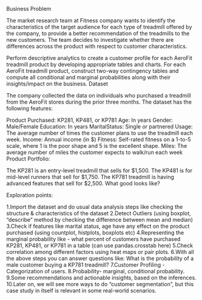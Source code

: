 Business Problem

The market research team at Fitness company wants to identify the characteristics of the target audience for each type of treadmill offered by the company, to provide a better recommendation of the treadmills to the new customers. The team decides to investigate whether there are differences across the product with respect to customer characteristics.

Perform descriptive analytics to create a customer profile for each AeroFit treadmill product by developing appropriate tables and charts.
For each AeroFit treadmill product, construct two-way contingency tables and compute all conditional and marginal probabilities along with their insights/impact on the business.
Dataset

The company collected the data on individuals who purchased a treadmill from the AeroFit stores during the prior three months. The dataset has the following features:

Product Purchased:	KP281, KP481, or KP781
Age:	In years
Gender:	Male/Female
Education:	In years
MaritalStatus:	Single or partnered
Usage:	The average number of times the customer plans to use the treadmill each week.
Income:	Annual income (in $)
Fitness:	Self-rated fitness on a 1-to-5 scale, where 1 is the poor shape and 5 is the excellent shape.
Miles:	The average number of miles the customer expects to walk/run each week
Product Portfolio:

The KP281 is an entry-level treadmill that sells for $1,500.
The KP481 is for mid-level runners that sell for $1,750.
The KP781 treadmill is having advanced features that sell for $2,500.
What good looks like?

Exploration points:

1.Import the dataset and do usual data analysis steps like checking the structure & characteristics of the dataset
2.Detect Outliers (using boxplot, “describe” method by checking the difference between mean and median)
3.Check if features like marital status, age have any effect on the product purchased (using countplot, histplots, boxplots etc)
4.Representing the marginal probability like - what percent of customers have purchased KP281, KP481, or KP781 in a table (can use pandas.crosstab here)
5.Check correlation among different factors using heat maps or pair plots.
6.With all the above steps you can answer questions like: What is the probability of a male customer buying a KP781 treadmill?
7.Customer Profiling - Categorization of users.
8.Probability- marginal, conditional probability.
9.Some recommendations and actionable insights, based on the inferences.
10.Later on, we will see more ways to do “customer segmentation”, but this case study in itself is relevant in some real-world scenarios.
